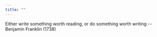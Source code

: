 ```yaml
---
title: ""
---
```


Either write something worth reading, 
or do something worth writing -- Benjamin Franklin (1738)
